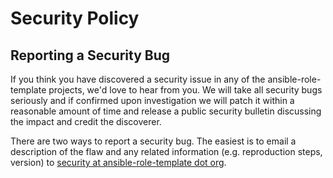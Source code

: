 <!-- Space: Projects -->
<!-- Parent: AnsibleRoleTemplate -->
<!-- Title: Security AnsibleRoleTemplate -->
<!-- Label: AnsibleRoleTemplate -->
<!-- Label: Security -->
<!-- Include: docs/disclaimer.md -->
<!-- Include: ac:toc -->

# Security Policy

## Reporting a Security Bug

If you think you have discovered a security issue in any of the ansible-role-template projects, we'd love to hear from you. We will take all security bugs seriously and if confirmed upon investigation we will patch it within a reasonable amount of time and release a public security bulletin discussing the impact and credit the discoverer.

There are two ways to report a security bug. The easiest is to email a description of the flaw and any related information (e.g. reproduction steps, version) to [security at ansible-role-template dot org](mailto:security@hadenlabs.com).
